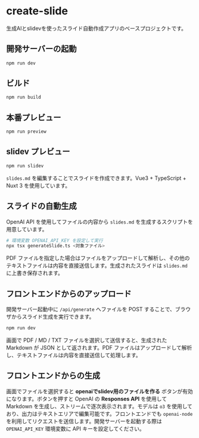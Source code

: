 # create-slide

生成AIとslidevを使ったスライド自動作成アプリのベースプロジェクトです。

## 開発サーバーの起動

```bash
npm run dev
```

## ビルド

```bash
npm run build
```

## 本番プレビュー

```bash
npm run preview
```

## slidev プレビュー

```bash
npm run slidev
```

`slides.md` を編集することでスライドを作成できます。Vue3 + TypeScript + Nuxt 3 を使用しています。

## スライドの自動生成

OpenAI API を使用してファイルの内容から `slides.md` を生成するスクリプトを用意しています。

```bash
# 環境変数 OPENAI_API_KEY を設定して実行
npx tsx generateSlide.ts <対象ファイル>
```

PDF ファイルを指定した場合はファイルをアップロードして解析し、その他のテキストファイルは内容を直接送信します。生成されたスライドは `slides.md` に上書き保存されます。

## フロントエンドからのアップロード

開発サーバー起動中に `/api/generate` へファイルを POST することで、ブラウザからスライド生成を実行できます。

```bash
npm run dev
```

画面で PDF / MD / TXT ファイルを選択して送信すると、生成された Markdown が JSON として返されます。PDF ファイルはアップロードして解析し、テキストファイルは内容を直接送信して処理します。

## フロントエンドからの生成

画面でファイルを選択すると **openaiでslidev用のファイルを作る** ボタンが有効になります。ボタンを押すと OpenAI の **Responses API** を使用して Markdown を生成し、ストリームで逐次表示されます。モデルは `o3` を使用しており、出力はテキストエリアで編集可能です。フロントエンドでも `openai-node` を利用してリクエストを送信します。開発サーバーを起動する際は `OPENAI_API_KEY` 環境変数に API キーを設定してください。

